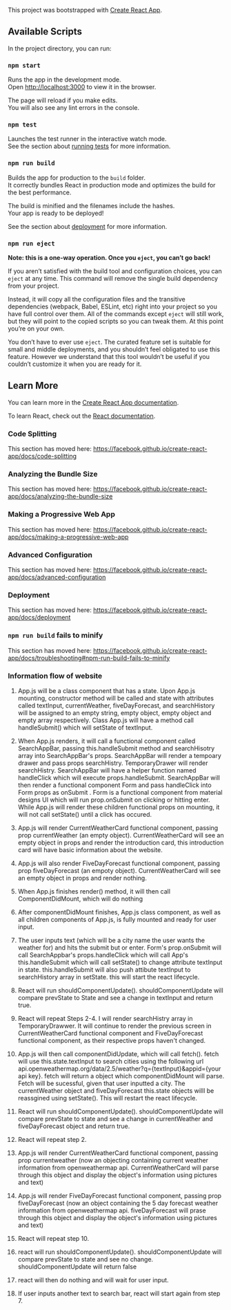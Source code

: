 This project was bootstrapped with [Create React App](https://github.com/facebook/create-react-app).

## Available Scripts

In the project directory, you can run:

### `npm start`

Runs the app in the development mode.<br />
Open [http://localhost:3000](http://localhost:3000) to view it in the browser.

The page will reload if you make edits.<br />
You will also see any lint errors in the console.

### `npm test`

Launches the test runner in the interactive watch mode.<br />
See the section about [running tests](https://facebook.github.io/create-react-app/docs/running-tests) for more information.

### `npm run build`

Builds the app for production to the `build` folder.<br />
It correctly bundles React in production mode and optimizes the build for the best performance.

The build is minified and the filenames include the hashes.<br />
Your app is ready to be deployed!

See the section about [deployment](https://facebook.github.io/create-react-app/docs/deployment) for more information.

### `npm run eject`

**Note: this is a one-way operation. Once you `eject`, you can’t go back!**

If you aren’t satisfied with the build tool and configuration choices, you can `eject` at any time. This command will remove the single build dependency from your project.

Instead, it will copy all the configuration files and the transitive dependencies (webpack, Babel, ESLint, etc) right into your project so you have full control over them. All of the commands except `eject` will still work, but they will point to the copied scripts so you can tweak them. At this point you’re on your own.

You don’t have to ever use `eject`. The curated feature set is suitable for small and middle deployments, and you shouldn’t feel obligated to use this feature. However we understand that this tool wouldn’t be useful if you couldn’t customize it when you are ready for it.

## Learn More

You can learn more in the [Create React App documentation](https://facebook.github.io/create-react-app/docs/getting-started).

To learn React, check out the [React documentation](https://reactjs.org/).

### Code Splitting

This section has moved here: https://facebook.github.io/create-react-app/docs/code-splitting

### Analyzing the Bundle Size

This section has moved here: https://facebook.github.io/create-react-app/docs/analyzing-the-bundle-size

### Making a Progressive Web App

This section has moved here: https://facebook.github.io/create-react-app/docs/making-a-progressive-web-app

### Advanced Configuration

This section has moved here: https://facebook.github.io/create-react-app/docs/advanced-configuration

### Deployment

This section has moved here: https://facebook.github.io/create-react-app/docs/deployment

### `npm run build` fails to minify

This section has moved here: https://facebook.github.io/create-react-app/docs/troubleshooting#npm-run-build-fails-to-minify

### Information flow of website

1. App.js will be a class component that has a state. Upon App.js mounting, constructor method will be called and state with attributes called textInput, currentWeather, fiveDayForecast, and searchHistory will be assigned to an empty string, empty object, empty object and empty array respectively. Class App.js will have a method call handleSubmit() which will setState of textInput.

2. When App.js renders, it will call a functional component called SearchAppBar, passing this.handleSubmit method and searchHisotry array into SearchAppBar's props. SearchAppBar will render a tempoary drawer and pass props searchHistry.  TemporaryDrawer will render searchHistry.   SearchAppBar will have a helper function named handleClick which will execute props.handleSubmit. SearchAppBar will then render a functional component Form and pass handleClick into Form props as onSubmit . Form is a functional component from material designs UI which will run prop.onSubmit on clicking or hitting enter. While App.js will render these children functional props on mounting, it will not call setState() until a click has occured.

3. App.js will render CurrentWeatherCard functional component, passing prop currentWeather (an empty object). CurrentWeatherCard will see an empty object in props and render the introduction card, this introduction card will have basic information about the website.

4. App.js will also render FiveDayForecast functional component, passing prop fiveDayForecast (an empoty object). CurrentWeatherCard will see an empty object in props and render nothing.

5. When App.js finishes render() method, it will then call ComponentDidMount, which will do nothing

6. After componentDidMount finishes, App.js class component, as well as all children components of App.js, is fully mounted and ready for user input.

7. The user inputs text (which will be a city name the user wants the weather for) and hits the submit but or enter. Form's prop.onSubmit will call SearchAppbar's props.handleClick which will call App's this.handleSubmit which will call setState() to change attribute textInput in state.  this.handleSubmit will also push attibute textInput to searchHistory array in setState. this will start the react lifecycle.

8. React will run shouldComponentUpdate(). shouldComponentUpdate will compare prevState to State and see a change in textInput and return true.

9. React will repeat Steps 2-4. I will render searchHistry array in TemporaryDrawwer.  It will continue to render the previous screen in CurrentWeatherCard functional component and FiveDayForecast functional component, as their respective props haven't changed.

10. App.js will then call componentDidUpdate, which will call fetch(). fetch will use this.state.textInput to search cities using the following url api.openweathermap.org/data/2.5/weather?q={textInput}&appid={your api key}. fetch will return a object which componentDidMount will parse. Fetch will be sucessful, given that user inputted a city. The currentWeather object and fiveDayForecast this.state objects willl be reassgined using setState(). This will restart the react lifecycle.

11. React will run shouldComponentUpdate(). shouldComponentUpdate will compare prevState to state and see a change in currentWeather and fiveDayForecast object and return true.

12. React will repeat step 2.

12. App.js will render CurrentWeatherCard functional component, passing prop currentweather (now an objecting containing current weather information from openweathermap api. CurrentWeatherCard will parse through this object and display the object's information using pictures and text)

13. App.js will render FiveDayForecast functional component, passing prop fiveDayForecast (now an object containing the 5 day forecast weather information from openweathermap api. fiveDayForecast will prase through this object and display the object's information using pictures and text)

14. React will repeat step 10.

15. react will run shouldComponentUpdate(). shouldComponentUpdate will compare prevState to state and see no change. shouldComponentUpdate will return false

16. react will then do nothing and will wait for user input.

17. If user inputs another text to search bar, react will start again from step 7.
